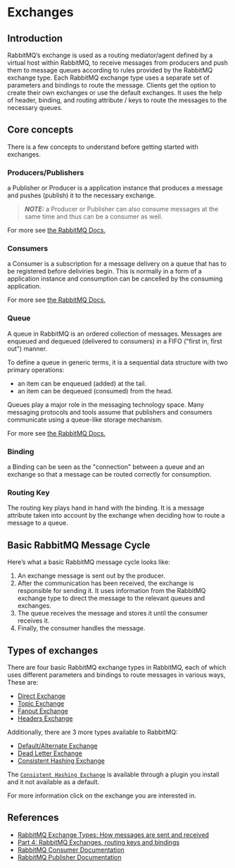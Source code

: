 # Exchanges

## Introduction

RabbitMQ’s exchange is used as a routing mediator/agent defined by a virtual host within RabbitMQ, to receive messages from producers and push them to message queues according to rules provided by the RabbitMQ exchange type. Each RabbitMQ exchange type uses a separate set of parameters and bindings to route the message. Clients get the option to create their own exchanges or use the default exchanges. It uses the help of header, binding, and routing attribute / keys to route the messages to the necessary queues.

## Core concepts

There is a few concepts to understand before getting started with exchanges.

### Producers/Publishers

a Publisher or Producer is a application instance that produces a message and pushes (publish) it to the necessary exchange.

> **_NOTE:_** a Producer or Publisher can also consume messages at the same time and thus can be a consumer as well.

For more see <a href="https://www.rabbitmq.com/publishers.html" target="_blank">the RabbitMQ Docs.</a>

### Consumers

a Consumer is a subscription for a message delivery on a queue that has to be registered before deliviries begin. This is normally in a form of a application instance and consumption can be cancelled by the consuming application.

For more see <a href="https://www.rabbitmq.com/consumers.html" target="_blank">the RabbitMQ Docs.</a>

### Queue

A queue in RabbitMQ is an ordered collection of messages. Messages are enqueued and dequeued (delivered to consumers) in a FIFO ("first in, first out") manner.

To define a queue in generic terms, it is a sequential data structure with two primary operations: 
- an item can be enqueued (added) at the tail. 
- an item can be dequeued (consumed) from the head.

Queues play a major role in the messaging technology space. Many messaging protocols and tools assume that publishers and consumers communicate using a queue-like storage mechanism.

For more see <a href="https://www.rabbitmq.com/queues.html" target="_blank">the RabbitMQ Docs.</a>


### Binding

a Binding can be seen as the "connection" between a queue and an exchange so that a message can be routed correctly for consumption.

### Routing Key

The routing key plays hand in hand with the binding. It is a message attribute taken into account by the exchange when deciding how to route a message to a queue.

## Basic RabbitMQ Message Cycle

Here’s what a basic RabbitMQ message cycle looks like:

1. An exchange message is sent out by the producer.
2. After the communication has been received, the exchange is responsible for sending it. It uses information from the RabbitMQ exchange type to direct the message to the relevant queues and exchanges.
3. The queue receives the message and stores it until the consumer receives it.
4. Finally, the consumer handles the message.

## Types of exchanges

There are four basic RabbitMQ exchange types in RabbitMQ, each of which uses different parameters and bindings to route messages in various ways, These are:

- [Direct Exchange](https://github.com/clombo/cheatSheets/tree/main/RabbitMQ/Exchanges/Direct)
- [Topic Exchange](https://github.com/clombo/cheatSheets/tree/main/RabbitMQ/Exchanges/Topic)
- [Fanout Exchange](https://github.com/clombo/cheatSheets/tree/main/RabbitMQ/Exchanges/Fanout)
- [Headers Exchange](https://github.com/clombo/cheatSheets/tree/main/RabbitMQ/Exchanges/Header)

Additionally, there are 3 more types available to RabbitMQ:

- [Default/Alternate Exchange]()
- [Dead Letter Exchange]()
- [Consistent Hashing Exchange]()

The [`Consistent Hashing Exchange`]() is available through a plugin you install and it not available as a default.

For more information click on the exchange you are interested in.

## References
- [RabbitMQ Exchange Types: How messages are sent and received](https://hevodata.com/learn/rabbitmq-exchange-type/#:~:text=RabbitMQ's%20exchange%20is%20used%20as,bindings%20to%20route%20the%20message.)
- [Part 4: RabbitMQ Exchanges, routing keys and bindings](https://www.cloudamqp.com/blog/part4-rabbitmq-for-beginners-exchanges-routing-keys-bindings.html)
- [RabbitMQ Consumer Documentation](https://www.rabbitmq.com/consumers.html)
- [RabbitMQ Publisher Documentation](https://www.rabbitmq.com/publishers.html)